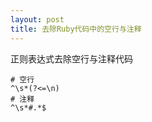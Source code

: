 ```yaml
---
layout: post
title: 去除Ruby代码中的空行与注释
---
```


正则表达式去除空行与注释代码
<pre><code># 空行
^\s*(?<=\n)
# 注释
^\s*#.*$</code></pre>
